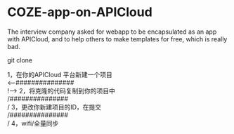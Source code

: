 # COZE-app-on-APICloud
The interview company asked for webapp to be encapsulated as an app with APICloud, and to help others to make templates for free, which is really bad.

git clone 

1，在你的APICloud 平台新建一个项目<br>
<--###############<br>!-->
2，将克隆的代码复制到你的项目中 <br>
/*###############<br>*/
3，更改你新建项目的ID，在提交<br>
/*###############<br>*/
4，wifi/全量同步
